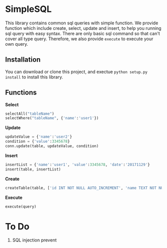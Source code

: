 # SimpleSQL
This library contains common sql queries with simple function. We provide function which include create, select, update and insert, to help you running sql query with easy syntax. There are only basic sql command so that can't cover all type query. Therefore, we also provide `execute` to execute your own query.

## Installation
You can download or clone this project, and exectue `python setup.py install` to install this library.

## Functions

**Select**
```python
selectAll("tableName")
selectWhere("tableName", {'name':'user1'})
```

**Update**
```python
updateValue = {'name':'user2'}
condition = {'value':3345678}
conn.update(table, updateValue, condition)
```

**Insert**
```python
insertList = {'name':'user1', 'value':3345678, 'date':'20171129'}
insert(table, insertList)
```

**Create**
```python
createTable(table, ['id INT NOT NULL AUTO_INCREMENT', 'name TEXT NOT NULL' , 'value INT NOT NULL' , 'date DATE NOT NULL' , 'PRIMARY KEY (id)'])
```

**Execute**
```python
execute(query)
```

# To Do
1. SQL injection prevent